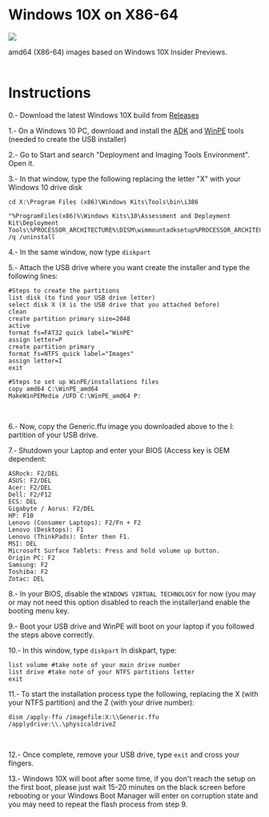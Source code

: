 # Windows 10X on X86-64
<img src="https://github.com/daviiid99/Windows-10X-Builds/blob/main/Sources/logo.png">

amd64 (X86-64) images based on Windows 10X Insider Previews.
<br/>
<br/>

# Instructions

0.- Download the latest Windows 10X build from <a href="https://github.com/daviiid99/Windows-10X-Builds/releases/tag/20279">Releases</a><br/>

1.- On a Windows 10 PC, download and install the <a href="https://github.com/daviiid99/Windows-10X-Builds/raw/main/Tools/adksetup.exe">ADK</a> and <a href="https://github.com/daviiid99/Windows-10X-Builds/raw/main/Tools/adkwinpesetup.exe">WinPE</a> tools (needed to create the USB installer)<br/>

2.- Go to Start and search "Deployment and Imaging Tools Environment". Open it.

3.- In that window, type the following replacing the letter "X" with your Windows 10 drive disk<br/>

```
cd X:\Program Files (x86)\Windows Kits\Tools\bin\i386

"%ProgramFiles(x86)%\Windows Kits\10\Assessment and Deployment Kit\Deployment Tools\%PROCESSOR_ARCHITECTURE%\DISM\wimmountadksetup%PROCESSOR_ARCHITECTURE%.exe" /q /uninstall
```
4.- In the same window, now type ```diskpart```<br/>

5.- Attach the USB drive where you want create the installer and type the following lines:<br/>
```
#Steps to create the partitions
list disk (to find your USB drive letter)
select disk X (X is the USB drive that you attached before)
clean
create partition primary size=2048
active
format fs=FAT32 quick label="WinPE"
assign letter=P
create partition primary
format fs=NTFS quick label="Images"
assign letter=I
exit

#Steps to set up WinPE/installations files
copy amd64 C:\WinPE_amd64
MakeWinPEMedia /UFD C:\WinPE_amd64 P:

```
<br/>

6.- Now, copy the Generic.ffu image you downloaded above to the I: partition of your USB drive.

7.- Shutdown your Laptop and enter your BIOS (Access key is OEM dependent:
```
ASRock: F2/DEL
ASUS: F2/DEL
Acer: F2/DEL
Dell: F2/F12
ECS: DEL
Gigabyte / Aorus: F2/DEL
HP: F10
Lenovo (Consumer Laptops): F2/Fn + F2
Lenovo (Desktops): F1
Lenovo (ThinkPads): Enter then F1.
MSI: DEL 
Microsoft Surface Tablets: Press and hold volume up button.
Origin PC: F2
Samsung: F2
Toshiba: F2
Zotac: DEL
```

8.- In your BIOS, disable the ```WINDOWS VIRTUAL TECHNOLOGY``` for now (you may or may not need this option disabled to reach the installer)and enable the booting menu key.
<br/>

9.- Boot your USB drive and WinPE will boot on your laptop if you followed the steps above correctly.
<br/>

10.- In this window, type ```diskpart```
In diskpart, type:<br/>
```
list volume #take note of your main drive number
list drive #take note of your NTFS partitions letter
exit
```

11.- To start the installation process type the following, replacing the X (with your NTFS partition) and the Z (with your drive number):<br/>
```
dism /apply-ffu /imagefile:X:\\Generic.ffu /applydrive:\\.\physicaldriveZ
```
<br/>

12.- Once complete, remove your USB drive, type ```exit``` and cross your fingers.
<br/>

13.- Windows 10X will boot after some time, if you don't reach the setup on the first boot, please just wait 15-20 minutes on the black screen before rebooting or your Windows Boot Manager will enter on corruption state and you may need to repeat the flash process from step 9.
